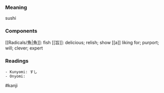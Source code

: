 ### Meaning

sushi

### Components

[[Radicals/魚|魚]]: fish [[旨]]: delicious; relish; show [[a]] liking for; purport; will; clever; expert

### Readings

```
- Kunyomi: すし
- Onyomi: 
```

#kanji